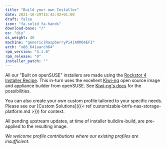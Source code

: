 ```yaml
---
title: "Build your own Installer"
date: 2021-10-29T15:42:42+01:00
draft: false
icon: "fa-solid fa-hands"
download-base: "/"
os: "diy"
os_weight: 40
machine: "generic|RaspberryPi4|ARM64EFI"
arch: "x86_64|aarch64"
rpm_version: "4.1.0"
rpm_release: "0"
installer_patch: ""
---
```


All our "Built on openSUSE" installers are made using the [Rockstor 4 Installer Recipe](https://github.com/rockstor/rockstor-installer).
This in-turn uses the excellent [Kiwi-ng](https://github.com/OSInside/kiwi) open source image and appliance builder from openSUSE.
See [Kiwi-ng's docs](https://osinside.github.io/kiwi/) for the possibilities.

You can also create your own custom profile tailored to your specific needs.
Please see our [Custom Solutions]({{< ref customizable-btrfs-nas-storage-platform.md >}}) for context.

All pending upstream updates, at time of installer build/re-build, are pre-applied to the resulting image.

*We welcome profile contributions where our existing profiles are insufficient.* 
